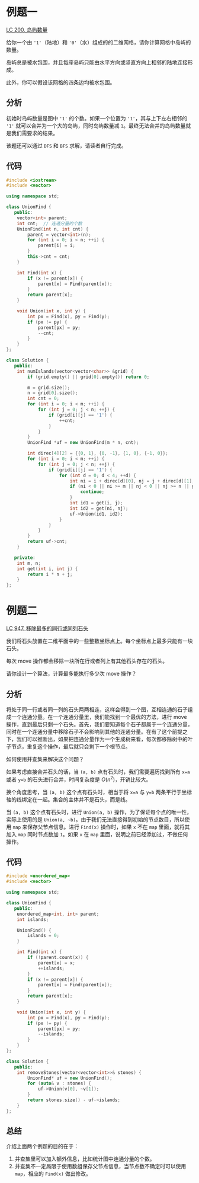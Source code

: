 # 例题一

[LC 200. 岛屿数量](https://leetcode-cn.com/problems/number-of-islands/)

给你一个由 `'1'`（陆地）和 `'0'`（水）组成的的二维网格，请你计算网格中岛屿的数量。

岛屿总是被水包围，并且每座岛屿只能由水平方向或竖直方向上相邻的陆地连接形成。

此外，你可以假设该网格的四条边均被水包围。

## 分析

初始时岛屿数量是图中 `'1'` 的个数。如果一个位置为 `'1'`，其与上下左右相邻的 `'1'` 就可以合并为一个大的岛屿，同时岛屿数量减 `1`。最终无法合并的岛屿数量就是我们需要求的结果。

该题还可以通过 `DFS` 和 `BFS` 求解，请读者自行完成。

## 代码

```cpp
#include <iostream>
#include <vector>

using namespace std;

class UnionFind {
   public:
    vector<int> parent;
    int cnt;  // 连通分量的个数
    UnionFind(int n, int cnt) {
        parent = vector<int>(n);
        for (int i = 0; i < n; ++i) {
            parent[i] = i;
        }
        this->cnt = cnt;
    }

    int Find(int x) {
        if (x != parent[x]) {
            parent[x] = Find(parent[x]);
        }
        return parent[x];
    }

    void Union(int x, int y) {
        int px = Find(x), py = Find(y);
        if (px != py) {
            parent[px] = py;
            --cnt;
        }
    }
};

class Solution {
   public:
    int numIslands(vector<vector<char>> &grid) {
        if (grid.empty() || grid[0].empty()) return 0;

        m = grid.size();
        n = grid[0].size();
        int cnt = 0;
        for (int i = 0; i < m; ++i) {
            for (int j = 0; j < n; ++j) {
                if (grid[i][j] == '1') {
                    ++cnt;
                }
            }
        }
        UnionFind *uf = new UnionFind(m * n, cnt);

        int direc[4][2] = {{0, 1}, {0, -1}, {1, 0}, {-1, 0}};
        for (int i = 0; i < m; ++i) {
            for (int j = 0; j < n; ++j) {
                if (grid[i][j] == '1') {
                    for (int d = 0; d < 4; ++d) {
                        int ni = i + direc[d][0], nj = j + direc[d][1];
                        if (ni < 0 || ni >= m || nj < 0 || nj >= n || grid[ni][nj] == '0') {
                            continue;
                        }
                        int id1 = get(i, j);
                        int id2 = get(ni, nj);
                        uf->Union(id1, id2);
                    }
                }
            }
        }
        return uf->cnt;
    }

   private:
    int m, n;
    int get(int i, int j) { 
        return i * n + j;
    }
};
```

# 例题二

[LC 947. 移除最多的同行或同列石头](https://leetcode-cn.com/problems/most-stones-removed-with-same-row-or-column/)

我们将石头放置在二维平面中的一些整数坐标点上。每个坐标点上最多只能有一块石头。

每次 move 操作都会移除一块所在行或者列上有其他石头存在的石头。

请你设计一个算法，计算最多能执行多少次 move 操作？

## 分析

将处于同一行或者同一列的石头两两相连，这样会得到一个图，互相连通的石子组成一个连通分量。在一个连通分量里，我们能找到一个最优的方法，进行 move 操作，直到最后只剩一个石头。首先，我们要知道每个石子都属于一个连通分量，同时在一个连通分量中移除石子不会影响到其他的连通分量。在有了这个前提之下，我们可以推断出，如果把连通分量作为一个生成树来看，每次都移除树中的叶子节点，重复这个操作，最后就只会剩下一个根节点。

如何使用并查集来解决这个问题？

如果考虑直接合并石头的话，当 `(a, b)` 点有石头时，我们需要遍历找到所有 `x=a` 或者 `y=b` 的石头进行合并，时间复杂度是 $O(n^2)$，开销比较大。

换个角度思考，当 `(a, b)` 这个点有石头时，相当于将 `x=a` 与 `y=b` 两条平行于坐标轴的线绑定在一起。集合的主体并不是石头，而是线。

当 `(a, b)` 这个点有石头时，进行 `Union(a, b)` 操作，为了保证每个点的唯一性，实际上使用的是 `Union(a, ~b)`。由于我们无法直接得到初始的节点数目，所以使用 `map` 来保存父节点信息。进行 `Find(x)` 操作时，如果 `x` 不在 `map` 里面，就将其加入 `map` 同时节点数加 `1`。如果 `x` 在 `map` 里面，说明之前已经添加过，不做任何操作。

## 代码

```cpp
#include <unordered_map>
#include <vector>

using namespace std;

class UnionFind {
   public:
    unordered_map<int, int> parent;
    int islands;

    UnionFind() {
        islands = 0;
    }

    int Find(int x) {
        if (!parent.count(x)) {
            parent[x] = x;
            ++islands;
        }
        if (x != parent[x]) {
            parent[x] = Find(parent[x]);
        }
        return parent[x];
    }

    void Union(int x, int y) {
        int px = Find(x), py = Find(y);
        if (px != py) {
            parent[px] = py;
            --islands;
        }
    }
};

class Solution {
   public:
    int removeStones(vector<vector<int>>& stones) {
        UnionFind* uf = new UnionFind();
        for (auto& v : stones) {
            uf->Union(v[0], ~v[1]);
        }
        return stones.size() - uf->islands;
    }
};
```

## 总结

介绍上面两个例题的目的在于：

1. 并查集里可以加入额外信息，比如统计图中连通分量的个数。
2. 并查集不一定局限于使用数组保存父节点信息，当节点数不确定时可以使用 `map`，相应的 `Find(x)` 做出修改。 
